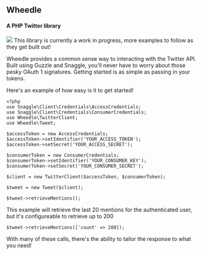 ## Wheedle
#### A PHP Twitter library

<img src="https://travis-ci.org/mfrost503/wheedle.svg?branch=master"/>
This library is currently a work in progress, more examples to follow as they get built out!

Wheedle provides a common sense way to interacting with the Twitter API. Built using Guzzle and Snaggle, you'll never have to worry about those pesky OAuth 1 signatures. Getting started is as simple as passing in your tokens.

Here's an example of how easy is it to get started!

```
<?php
use Snaggle\Client\Credentials\AccessCredentials;
use Snaggle\Client\Credentials\ConsumerCredentials;
use Wheedle\TwitterClient;
use Wheedle\Tweet;

$accessToken = new AccessCredentials;
$accessToken->setIdentifier('YOUR_ACCESS_TOKEN');
$accessToken->setSecret('YOUR_ACCESS_SECRET');

$consumerToken = new ConsumerCredentials;
$consumerToken->setIdentifier('YOUR_CONSUMER_KEY');
$consumerToken->setSecret('YOUR_CONSUMER_SECRET');

$client = new TwitterClient($accessToken, $consumerToken);

$tweet = new Tweet($client);

$tweet->retrieveMentions();
```
This example will retrieve the last 20 mentions for the authenticated user, but it's configureable to retrieve up to 200

```
$tweet->retrieveMentions(['count' => 200]);
```
With many of these calls, there's the ability to tailor the response to what you need!